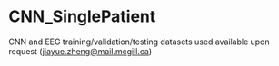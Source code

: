 # CNN_SinglePatient

CNN and EEG training/validation/testing datasets used available upon request (jiayue.zheng@mail.mcgill.ca)
